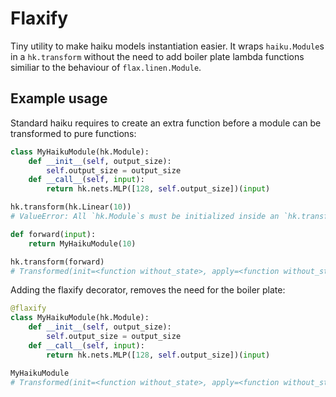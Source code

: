 # Flaxify

Tiny utility to make haiku models instantiation easier. It wraps `haiku.Module`s in a `hk.transform` without the need to add boiler plate lambda functions similiar to the behaviour of `flax.linen.Module`.

## Example usage

Standard haiku requires to create an extra function before a module can be transformed to pure functions:
```python
class MyHaikuModule(hk.Module):
    def __init__(self, output_size):
        self.output_size = output_size
    def __call__(self, input):
        return hk.nets.MLP([128, self.output_size])(input)

hk.transform(hk.Linear(10))
# ValueError: All `hk.Module`s must be initialized inside an `hk.transform`.

def forward(input):
    return MyHaikuModule(10)

hk.transform(forward)
# Transformed(init=<function without_state>, apply=<function without_state>)
```

Adding the flaxify decorator, removes the need for the boiler plate:

```python
@flaxify
class MyHaikuModule(hk.Module):
    def __init__(self, output_size):
        self.output_size = output_size
    def __call__(self, input):
        return hk.nets.MLP([128, self.output_size])(input)

MyHaikuModule
# Transformed(init=<function without_state>, apply=<function without_state>)
```


